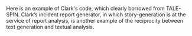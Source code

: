 Here is an example of Clark's code, which clearly borrowed from TALE-SPIN. Clark’s incident report generator, in which story-generation is at the service of report analysis, is another example of the reciprocity between text generation and textual analysis.
